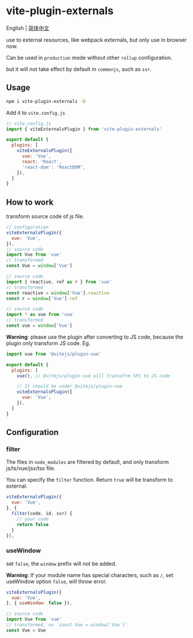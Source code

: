# vite-plugin-externals

English | [简体中文](README.zh-CN.md)

use to external resources, like webpack externals, but only use in browser now.

Can be used in `production` mode without other `rollup` configuration.

but it will not take effect by default in `commonjs`, such as `ssr`.

## Usage

```bash
npm i vite-plugin-externals -D
```

Add it to `vite.config.js`

```js
// vite.config.js
import { viteExternalsPlugin } from 'vite-plugin-externals'

export default {
  plugins: [
    viteExternalsPlugin({
      vue: 'Vue',
      react: 'React',
      'react-dom': 'ReactDOM',
    }),
  ]
}
```
## How to work

transform source code of js file.

```js
// configuration
viteExternalsPlugin({
  vue: 'Vue',
}),
// source code
import Vue from 'vue'
// transformed
const Vue = window['Vue']

// source code
import { reactive, ref as r } from 'vue'
// transformed
const reactive = window['Vue'].reactive
const r = window['Vue'].ref

// source code
import * as vue from 'vue'
// transformed
const vue = window['Vue']
```

**Warning**: please use the plugin after converting to JS code, because the plugin only transform JS code. Eg.

```js
import vue from '@vitejs/plugin-vue'

export default {
  plugins: [
    vue(), // @vitejs/plugin-vue will transofrm SFC to JS code

    // It should be under @vitejs/plugin-vue
    viteExternalsPlugin({
      vue: 'Vue',
    }),
  ]
}
```

## Configuration

### filter

The files in `node_modules` are filtered by default, and only transform js/ts/vue/jsx/tsx file.

You can specify the `filter` function. Return `true` will be transform to external.

```js
viteExternalsPlugin({
  vue: 'Vue',
}, {
  filter(code, id, ssr) {
    // your code
    return false
  }
}),
```

### useWindow

set `false`, the `window` prefix will not be added.

**Warning**: If your module name has special characters, such as `/`, set useWindow option `false`, will throw error.

```js
viteExternalsPlugin({
  vue: 'Vue',
}, { useWindow: false }),

// source code
import Vue from 'vue'
// transformed, no `const Vue = window['Vue']`
const Vue = Vue
```
